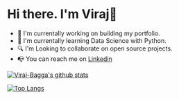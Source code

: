# Hi there. I'm Viraj👋
- 🐜 I'm currentally working on building my portfolio.
- 🧠 I'm currentally learning Data Science with Python.
- 🔍 I'm Looking to collaborate on open source projects.
- 📭 You can reach me on [Linkedin](https://www.linkedin.com/in/viraj-bagga/)

[![Viraj-Bagga's github stats](https://github-readme-stats.vercel.app/api?username=Viraj-Bagga&count_private=true&show_icons=true&theme=radical&hide_rank=false)](https://github.com/anuraghazra/github-readme-stats)

[![Top Langs](https://github-readme-stats.vercel.app/api/top-langs/?username=Viraj-Bagga)](https://github.com/anuraghazra/github-readme-stats)

